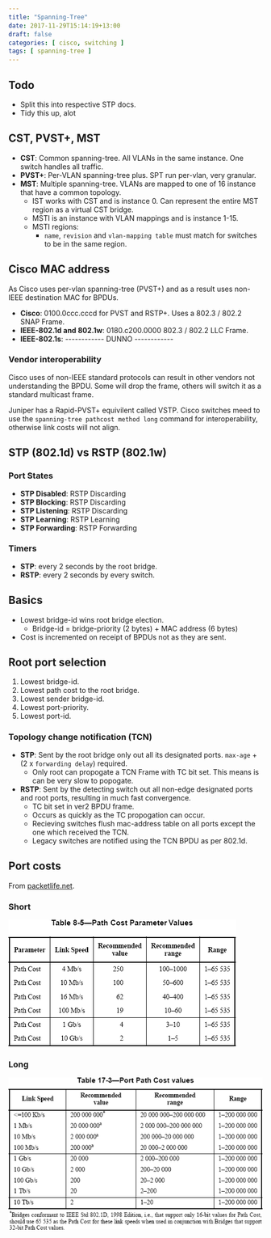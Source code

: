 ```yaml
---
title: "Spanning-Tree"
date: 2017-11-29T15:14:19+13:00
draft: false
categories: [ cisco, switching ]
tags: [ spanning-tree ]
---
```


## Todo
* Split this into respective STP docs.
* Tidy this up, alot

## CST, PVST+, MST
* __CST__: Common spanning-tree.  All VLANs in the same instance.  One switch handles all traffic.
* __PVST+__: Per-VLAN spanning-tree plus.  SPT run per-vlan, very granular.
* __MST__: Multiple spanning-tree.  VLANs are mapped to one of 16 instance that have a common topology.
  * IST works with CST and is instance 0.  Can represent the entire MST region as a virtual CST bridge.
  * MSTI is an instance with VLAN mappings and is instance 1-15.
  * MSTI regions:
    * `name`, `revision` and `vlan-mapping table` must match for switches to be in the same region.

## Cisco MAC address
As Cisco uses per-vlan spanning-tree (PVST+) and as a result uses non-IEEE destination MAC for BPDUs.

* __Cisco__: 0100.0ccc.cccd for PVST and RSTP+.  Uses a 802.3 / 802.2 SNAP Frame.
* __IEEE-802.1d and 802.1w__: 0180.c200.0000 802.3 / 802.2 LLC Frame.
* __IEEE-802.1s__: ------------ DUNNO ------------

### Vendor interoperability
Cisco uses of non-IEEE standard protocols can result in other vendors not understanding the BPDU.  Some will drop the frame, others will switch it as a standard multicast frame.

Juniper has a Rapid-PVST+ equivilent called VSTP.  Cisco switches meed to use the `spanning-tree pathcost method long` command for interoperability, otherwise link costs will not align.

## STP (802.1d) vs RSTP (802.1w)

### Port States
* __STP Disabled__: RSTP Discarding
* __STP Blocking__: RSTP Discarding
* __STP Listening__: RSTP Discarding
* __STP Learning__: RSTP Learning
* __STP Forwarding__: RSTP Forwarding

### Timers
* __STP__: every 2 seconds by the root bridge.
* __RSTP__: every 2 seconds by every switch.

## Basics
* Lowest bridge-id wins root bridge election.
  * Bridge-id = bridge-priority (2 bytes) + MAC address (6 bytes)
* Cost is incremented on receipt of BPDUs not as they are sent.


## Root port selection
1. Lowest bridge-id.
2. Lowest path cost to the root bridge.
3. Lowest sender bridge-id.
4. Lowest port-priority.
5. Lowest port-id.


### Topology change notification (TCN)
* __STP__: Sent by the root bridge only out all its designated ports.  `max-age` + (2 x `forwarding delay`) required.
  * Only root can propogate a TCN Frame with TC bit set.  This means is can be very slow to popogate.
* __RSTP__: Sent by the detecting switch out all non-edge designated ports and root ports, resulting in much fast convergence.
  * TC bit set in ver2 BPDU frame.
  * Occurs as quickly as the TC propogation can occur.
  * Recieving switches flush mac-address table on all ports except the one which received the TCN.
  * Legacy switches are notified using the TCN BPDU as per 802.1d.

## Port costs
From [packetlife.net](http://packetlife.net/blog/2008/sep/5/spanning-tree-port-costs/).

### Short
![short](/img/8021d-1998-costs.png)

### Long
![long](/img/8021d-2004-costs.png)